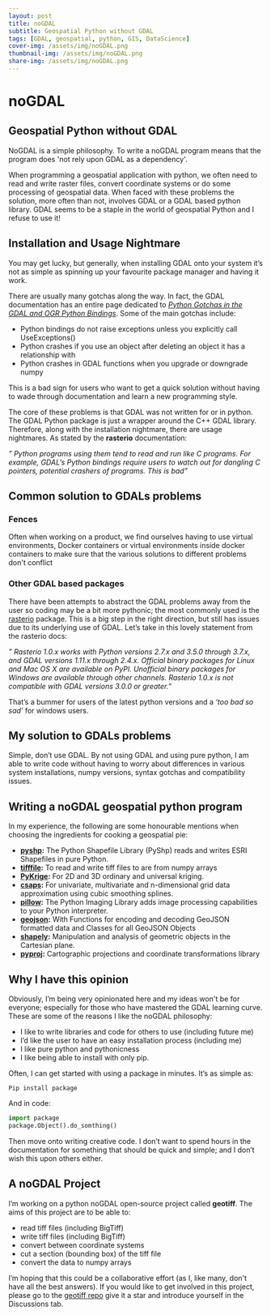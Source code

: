 ```yaml
---
layout: post
title: noGDAL
subtitle: Geospatial Python without GDAL
tags: [GDAL, geospatial, python, GIS, DataScience]
cover-img: /assets/img/noGDAL.png
thumbnail-img: /assets/img/noGDAL.png
share-img: /assets/img/noGDAL.png
---
```


# noGDAL

## Geospatial Python without GDAL

NoGDAL is a simple philosophy. To write a noGDAL program means that the program does 'not rely upon GDAL as a dependency'. 

When programming a geospatial application with python, we often need to read and write raster files, convert coordinate systems or do some processing of geospatial data. When faced with these problems the solution, more often than not, involves GDAL or a GDAL based python library. GDAL seems to be a staple in the world of geospatial Python and I refuse to use it!

## Installation and Usage Nightmare

You may get lucky, but generally, when installing GDAL onto your system it’s not as simple as spinning up your favourite package manager and having it work. 

There are usually many gotchas along the way. In fact, the GDAL documentation has an entire page dedicated to *[Python Gotchas in the GDAL and OGR Python Bindings](https://gdal.org/api/python_gotchas.html)*. Some of the main gotchas include:

- Python bindings do not raise exceptions unless you explicitly call UseExceptions()
- Python crashes if you use an object after deleting an object it has a relationship with
- Python crashes in GDAL functions when you upgrade or downgrade numpy

This is a bad sign for users who want to get a quick solution without having to wade through documentation and learn a new programming style. 

The core of these problems is that GDAL was not written for or in python. The GDAL Python package is just a wrapper around the C++ GDAL library. Therefore, along with the installation nightmare, there are usage nightmares. As stated by the **rasterio** documentation:

*” Python programs using them tend to read and run like C programs. For example, GDAL’s Python bindings require users to watch out for dangling C pointers, potential crashers of programs. This is bad”*

## Common solution to GDALs problems

### Fences

Often when working on a product, we find ourselves having to use virtual environments, Docker containers or virtual environments inside docker containers to make sure that the various solutions to different problems don't conflict 

### Other GDAL based packages

There have been attempts to abstract the GDAL problems away from the user so coding may be a bit more pythonic; the most commonly used is the [rasterio](https://pypi.org/project/rasterio/) package. This is a big step in the right direction, but still has issues due to its underlying use of GDAL. Let’s take in this lovely statement from the rasterio docs:

*” Rasterio 1.0.x works with Python versions 2.7.x and 3.5.0 through 3.7.x, and GDAL versions 1.11.x through 2.4.x. Official binary packages for Linux and Mac OS X are available on PyPI. Unofficial binary packages for Windows are available through other channels.
Rasterio 1.0.x is not compatible with GDAL versions 3.0.0 or greater.”*

That’s a bummer for users of the latest python versions and a *‘too bad so sad’* for windows users. 

## My solution to GDALs problems

Simple, don’t use GDAL. By not using GDAL and using pure python, I am able to write code without having to worry about differences in various system installations, numpy versions, syntax gotchas and compatibility issues. 

## Writing a noGDAL geospatial python program

In my experience, the following are some honourable mentions when choosing the ingredients for cooking a geospatial pie:

- **[pyshp](https://pypi.org/project/pyshp/):** The Python Shapefile Library (PyShp) reads and writes ESRI Shapefiles in pure Python.
- **[tifffile](https://pypi.org/project/tifffile/):** To read and write tiff files to are from numpy arrays
- **[PyKrige](https://pypi.org/project/PyKrige/):** For 2D and 3D ordinary and universal kriging.
- **[csaps](https://pypi.org/project/csaps/):** For univariate, multivariate and n-dimensional grid data approximation using cubic smoothing splines.
- **[pillow](https://pillow.readthedocs.io/en/stable/):** The Python Imaging Library adds image processing capabilities to your Python interpreter.
- **[geojson](https://pypi.org/project/geojson/):** With Functions for encoding and decoding GeoJSON formatted data and Classes for all GeoJSON Objects
- **[shapely](https://pypi.org/project/Shapely/):** Manipulation and analysis of geometric objects in the Cartesian plane.
- **[pyproj](https://pypi.org/project/pyproj/):** Cartographic projections and coordinate transformations library

## Why I have this opinion

Obviously, I’m being very opinionated here and my ideas won't be for everyone; especially for those who have mastered the GDAL learning curve. These are some of the reasons I like the noGDAL philosophy:

- I like to write libraries and code for others to use (including future me)
- I’d like the user to have an easy installation process (including me)
- I like pure python and pythonicness 
- I like being able to install with only pip. 

Often, I can get started with using a package in minutes. It’s as simple as:

```
Pip install package
```

And in code:

```python
import package
package.Object().do_somthing()
```

Then move onto writing creative code. I don’t want to spend hours in the documentation for something that should be quick and simple; and I don’t wish this upon others either. 

## A noGDAL Project

I’m working on a python noGDAL open-source project called **geotiff**. The aims of this project are to be able to:

- read tiff files (including BigTiff)
- write tiff files (including BigTiff)
- convert between coordinate systems
- cut a section (bounding box) of the tiff file
- convert the data to numpy arrays

I’m hoping that this could be a collaborative effort (as I, like many, don't have all the best answers). If you would like to get involved in this project, please go to the [geotiff repo](https://github.com/Open-Source-Agriculture/geotiff) give it a star and introduce yourself in the Discussions tab.   